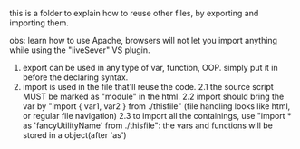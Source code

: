 this is a folder to explain how to reuse other files, by exporting and importing them.

obs: learn how to use Apache, browsers will not let you import anything while using the "liveSever" VS plugin.

1. export can be used in any type of var, function, OOP. simply put it in before the declaring syntax.
2. import is used in the file that'll reuse the code.
    2.1 the source script MUST be marked as "module" in the html.
    2.2 import should bring the var by "import { var1, var2 } from ./thisfile" (file handling looks like html, or regular file navigation)
    2.3 to import all the containings, use "import * as 'fancyUtilityName' from ./thisfile": the vars and functions will be stored in a object(after 'as')